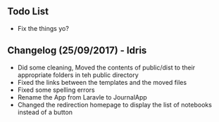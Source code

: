 ## Todo List

- Fix the things yo?

## Changelog (25/09/2017) - Idris

- Did some cleaning, Moved the contents of public/dist to their appropriate folders in teh public directory
- Fixed the links between the templates and the moved files
- Fixed some spelling errors
- Rename the App from Laravle to JournalApp
- Changed the redirection homepage to display the list of notebooks instead of a button
